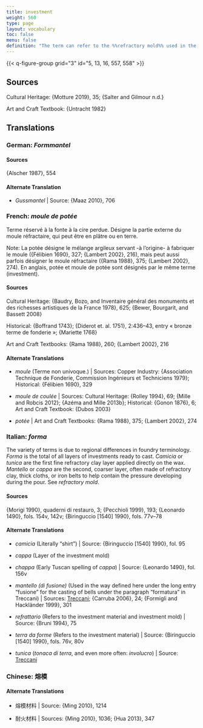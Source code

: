 ```yaml
---
title: investment
weight: 560
type: page
layout: vocabulary
toc: false
menu: false
definition: "The term can refer to the %%refractory mold%% used in the %%lost-wax casting%% process or to the material used to make that mold. It also denotes the process of coating or embedding the wax model in this material and is applicable to clay-based, plaster-based, and ceramic shell molds. In all of these, the first layers have a special, fine consistency that is designed to pick up the detail and avoid problems during casting; the later layers are coarser. Clay-based investment may also be referred to as “loam.” The investment is destroyed to free the cast bronze."
---
```


{{< q-figure-group grid="3" id="5, 13, 16, 557, 558" >}}

## Sources

Cultural Heritage: {Motture 2019}, 35; {Salter and Gilmour n.d.}

Art and Craft Textbook: {Untracht 1982}

## Translations

<div class="accordion">

### **German**: *Formmantel*

#### Sources

{Alscher 1987}, 554

#### Alternate Translation

- *Gussmantel* | Source: {Maaz 2010}, 706

### **French**: *moule de potée*

Terme réservé à la fonte à la cire perdue. Désigne la partie externe du moule réfractaire, qui peut être en plâtre ou en terre.

<div class="backmatter">
Note: La potée désigne le mélange argileux servant -à l’origine- à fabriquer le moule ({Félibien 1690}, 327; {Lambert 2002}, 216), mais peut aussi parfois désigner le moule réfractaire ({Rama 1988}, 375; {Lambert 2002}, 274). En anglais, potée et moule de potée sont désignés par le même terme (investment).
</div>

#### Sources

Cultural Heritage: {Baudry, Bozo, and Inventaire général des monuments et des richesses artistiques de la France 1978}, 625; {Bewer, Bourgarit, and Bassett 2008}

Historical: {Boffrand 1743}; {Diderot et. al. 1751}, 2:436–43, entry « bronze terme de fonderie »; {Mariette 1768}

Art and Craft Textbooks: {Rama 1988}, 260; {Lambert 2002}, 216

#### Alternate Translations

- *moule* (Terme non univoque.) | Sources: Copper Industry: {Association Technique de Fonderie, Commission Ingénieurs et Techniciens 1979}; Historical: {Félibien 1690}, 329

- *moule de coulée* | Sources: Cultural Heritage: {Rolley 1994}, 69; {Mille and Robcis 2012}; {Azéma and Mille 2013b}; Historical: {Gonon 1876}, 6; Art and Craft Textbook: {Dubos 2003}

- *potée* | Art and Craft Textbooks: {Rama 1988}, 375; {Lambert 2002}, 274

### **Italian**: *forma*

The variety of terms is due to regional differences in foundry terminology. *Forma* is the total of all layers of investments ready to cast. *Camicia* or *tunica* are the first fine refractory clay layer applied directly on the wax. *Mantello* or *cappa* are the second, coarser layer, often made of refractory clay, thick cloths, or iron belts to help contain the pressure developing during the pour. See *refractory mold*.

#### Sources

{Morigi 1990}, quaderni di restauro, 3; {Pecchioli 1999}, 193; {Leonardo 1490}, fols. 154v, 142v; {Biringuccio [1540] 1990}, fols. 77v–78

#### Alternate Translations

- *camicia* (Literally “shirt”) | Source: {Biringuccio [1540] 1990}, fol. 95

- *cappa* (Layer of the investment mold)

- *chappa* (Early Tuscan spelling of *cappa*) | Source: {Leonardo 1490}, fol. 156v

- *mantello (di fusione)* (Used in the way defined here under the long entry “fusione” for the casting of bells under the paragraph “formatura” in Treccani) | Sources: [Treccani](https://www.treccani.it/enciclopedia/fusione_%28Enciclopedia-Italiana%29/); {Carruba 2006}, 24; {Formigli and Hackländer 1999}, 301

- *refrattario* (Refers to the investment material and investment mold) | Source: {Bruni 1994}, 75

- *terra da forme* (Refers to the investment material) | Source: {Biringuccio [1540] 1990}, fols. 76v, 80v

- *tunica* (*tonaca di terra*, and even more often: *involucro*) | Source: [Treccani](https://www.treccani.it/enciclopedia/fusione_%28Enciclopedia-Italiana%29/)

### **Chinese**: 熔模

#### Alternate Translations

- 熔模材料 | Source: {Ming 2010}, 1214

- 耐火材料 | Sources: {Ming 2010}, 1036; {Hua 2013}, 347

</div>
